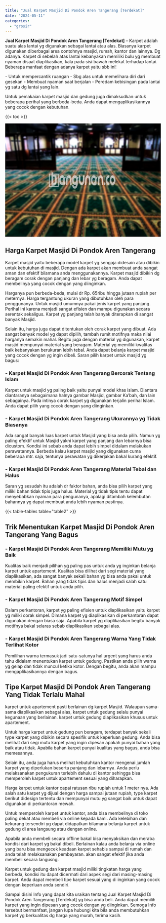 ```yaml
---
title: "Jual Karpet Masjid Di Pondok Aren Tangerang [Terdekat]"
date: "2024-05-11"
categories: 
  - "grosir"
---
```


**Jual Karpet Masjid Di Pondok Aren Tangerang \[Terdekat\]** – Karpet adalah suatu alas lantai yg digunakan sebagai lantai atau alas. Biasanya karpet digunakan diberbagai area contohnya masjid, rumah, kantor dan lainnya. Dg adanya. Karpet di sebelah atas lantai kebanyakan memiliki bulu yg membuat nyaman disaat diaplikasikan, kala pada sisi bawah melekat terhadap lantai. Beberapa manfaat dengan adanya karpet yaitu sbb ini!

\- Untuk mempercantik ruangan - Sbg alas untuk memelihara diri dari gesekan - Membuat nyaman saat berjalan - Peredam kebisingan pada lantai yg satu dg lantai yang lain.

Untuk pemakaian karpet masjid dan gedung juga dimaksudkan untuk beberapa perihal yang berbeda-beda. Anda dapat mengaplikasikannya yang cocok dengan kebutuhan.

{{< toc >}}

![Jual Karpet Masjid Di Pondok Aren Tangerang [Terdekat]](/images/grosir-karpet-murah-67.png)

## Harga Karpet Masjid Di Pondok Aren Tangerang

Karpet masjid yaitu beberapa model karpet yg sengaja didesain atau dibikin untuk kebutuhan di masjid. Dengan ada karpet akan membuat anda sangat aman dan efektif bilamana anda menggunakannya. Karpet masjid dibikin dg beragam corak dengan panjang dan lebar yg beragam. Anda dapat membelinya yang cocok dengan yang diinginkan.

Harganya pun berbeda-beda, mulai dr Rp. 65ribu hingga jutaan rupiah per meternya. Harga tergantung ukuran yang dibutuhkan oleh para penggunanya. Untuk masjid umumnya pakai jenis karpet yang panjang. Perihal ini karena menjadi sangat efisien dan mampu digunakan secara serentak sekaligus. Karpet yg panjang telah banyak diterapkan di sangat banyak Masjid.

Selain itu, harga juga dapat ditentukan oleh corak karpet yang dibuat. Ada sangat banyak model yg dapat dipilih, tambah rumit motifnya maka nilai harganya semakin mahal. Begitu juga dengan material yg digunakan, karpet masjid mempunyai material yang beragam. Material yg memiliki kwalitas baik kebanyakan berukuran lebih tebal. Anda dapat belanja karpet masjid yang cocok dengan yg ingin dibeli. Saran pilih karpet untuk masjid yg bagus:

### \- Karpet Masjid Di Pondok Aren Tangerang Bercorak Tentang Islam

Karpet untuk masjid yg paling baik yaitu punyai model khas islam. Diantara diantaranya sebagaimana halnya gambar Masjid, gambar Ka’bah, dan lain sebagainya. Pada intinya corak karpet yg digunakan terjalin perihal Islam. Anda dapat pilih yang cocok dengan yang diinginkan.

### \- Karpet Masjid Di Pondok Aren Tangerang Ukurannya yg Tidak Biasanya

Ada sangat banyak luas karpet untuk Masjid yang bisa anda pilih. Namun yg paling efektif untuk Masjid yakni karpet yang panjang dan lebarnya bisa dicustom. Kondisi ini sebab anda dapat lebih simpel didalam melakukan perawatannya. Berbeda kalau karpet masjid yang digunakan cuma beberapa mtr. saja, tentunya perawatan yg dikerjakan bakal kurang efektif.

### \- Karpet Masjid Di Pondok Aren Tangerang Material Tebal dan Halus

Saran yg sesudah itu adalah dr faktor bahan, anda bisa pilih karpet yang miliki bahan tidak tipis juga halus. Material yg tidak tipis tentu dapat menyebabkan nyaman para pengunanya, apalagi ditambah kelembutan bahannya yg dapat membuat anda lebih nyaman pastinya.

{{< table-tables table="table2" >}}

## Trik Menentukan Karpet Masjid Di Pondok Aren Tangerang Yang Bagus

### \- Karpet Masjid Di Pondok Aren Tangerang Memiliki Mutu yg Baik

Kualitas baik menjadi pilihan yg paling pas untuk anda yg inginkan belanja karpet untuk apartement. Kualitas bisa dilihat dari segi material yang diaplikasikan, ada sangat banyak sekali bahan yg bisa anda pakai untuk membikin karpet. Bahan yang tidak tipis dan halus menjadi salah satu material paling efektif untuk anda pilih.

### \- Karpet Masjid Di Pondok Aren Tangerang Motif Simpel

Dalam perkantoran, karpet yg paling efisien untuk diaplikasikan yaitu karpet yg miliki corak simpel. Dimana karpet yg diaplikasikan di perkantoran dapat digunakan dengan biasa saja. Apabila karpet yg diaplikasikan begitu banyak motifnya bakal selaras sebab diaplikasikan sebagai alas.

### \- Karpet Masjid Di Pondok Aren Tangerang Warna Yang Tidak Terlihat Kotor

Pemilihan warna termasuk jadi satu-satunya hal urgent yang harus anda tahu didalam menentukan karpet untuk gedung. Pastikan anda pilih warna yg gelap dan tidak muncul ketika kotor. Dengan begitu, anda akan mampu mengaplikasikannya dengan bagus.

## Tipe Karpet Masjid Di Pondok Aren Tangerang Yang Tidak Terlalu Mahal

karpet untuk apartement pasti berlainan dg karpet Masjid. Walaupun sama-sama diaplikasikan sebagai alas, karpet untuk gedung selalu punyai kegunaan yang berlainan. karpet untuk gedung diaplikasikan khusus untuk apartement.

Untuk harga karpet untuk gedung pun beragam, terdapat banyak sekali type karpet yang dibikin secara spesifik untuk keperluan gedung. Anda bisa melihat dari segi mutu karpet yang ingin dipesan apakah punyai bahan yang baik atau tidak. Apabila bahan karpet punyai kualitas yang bagus, anda bisa memesannya.

Selain itu, anda juga harus melihat kebutuhkan kantor mengenai jumlah karpet yang diperlukan beserta panjang dan lebarnya. Anda perlu melaksanakan pengukuran terlebih dahulu di kantor sehingga bisa memperoleh karpet untuk apartement sesuai yang diharapkan.

Harga karpet untuk kantor capai ratusan ribu rupiah untuk 1 meter nya. Ada salah satu karpet yg dijual dengan harga sampai jutaan rupiah, type karpet berikut didesign tertentu dan mempunyai mutu yg sangat baik untuk dapat digunakan di perkantoran mewah.

Untuk memperoleh karpet untuk kantor, anda bisa membelinya di toko paling dekat atau membeli via online kepada kami. Ada kelebihan dan kekurang tersendiri yg dapat didapatkan bilamana belanja karpet untuk gedung di area langsung atau dengan online.

Apabila anda membeli secara offline bakal bisa menyaksikan dan meraba kondisi dari karpet yg bakal dibeli. Berlainan kalau anda belanja via online yang baru bisa mengecek keadaan karpet sehabis sampai di rumah dan anda telah melaksanakan pembayaran. akan sangat efektif jika anda membeli secara langusng.

Karpet untuk gedung dan karpet masjid miliki tingkatan harga yang berbeda, kondisi itu dapat dicermati dari aspek segi dari masing-masing karpet. Anda dapat membeli tipe karpet sesuai yang di inginkan yang cocok dengan keperluan anda sendiri.

Sampai disini Info yang dapat kita uraikan tentang Jual Karpet Masjid Di Pondok Aren Tangerang \[Terdekat\] yg bisa anda beli. Anda dapat memilih karpet yang ingin dipesan yang cocok dengan yg diinginkan. Semoga Info tersebut bermanfaat, jangan lupa hubungi kita bila anda membutuhkan karpet yg berkualitas dg harga yang murah, terima kasih.
